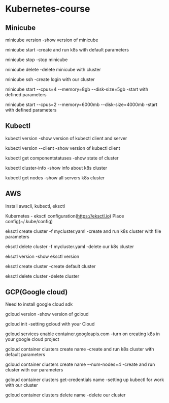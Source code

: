 # Kubernetes-course

## Minicube

minicube version   -show version of minicube

minicube start     -create and run k8s with default parameters

minicube stop      -stop minicube

minicube delete    -delete minicube with cluster

minicube ssh       -create login with our cluster


minicube start --cpus=4 --memory=8gb --disk-size=5gb       -start with defined parameters

minicube start --cpus=2 --memory=6000mb --disk-size=4000mb -start with defined parameters

## Kubectl

kubectl version              -show version of kubectl client and server

kubectl version --client     -show version of kubectl client

kubectl get componentstatuses -show state of cluster

kubectl cluster-info          -show info about k8s cluster

kubectl get nodes             -show  all servers k8s cluster

## AWS

Install awscli, kubectl, eksctl

Kubernetes - eksctl configuration(https://eksctl.io) Place config(~/.kube/config)

eksctl create cluster -f mycluster.yaml    -create and run k8s cluster with file parameters

eksctl delete cluster -f mycluster.yaml    -delete our k8s cluster

eksctl version                             -show eksctl version

eksctl create cluster                      -create default cluster

eksctl delete cluster                      -delete cluster

## GCP(Google cloud)

Need to install google cloud sdk

gcloud version                                   -show version of gcloud

gcloud init                                      -setting gcloud with your Cloud

gcloud services enable container.googleapis.com  -turn on creating k8s in your google cloud project

gcloud container clusters create name            -create and run k8s cluster with default parameters

gcloud container clusters create name --num-nodes=4 -create and run cluster with our parameters

gcloud container clusters get-credentials name     -setting up kubectl for work with our cluster

gcloud container clusters delete name              -delete our cluster


